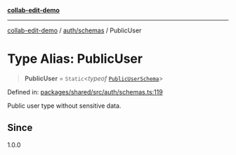 [**collab-edit-demo**](../../../README.md)

***

[collab-edit-demo](../../../README.md) / [auth/schemas](../README.md) / PublicUser

# Type Alias: PublicUser

> **PublicUser** = `Static`\<*typeof* [`PublicUserSchema`](../variables/PublicUserSchema.md)\>

Defined in: [packages/shared/src/auth/schemas.ts:119](https://github.com/austyle-io/pub-sub-demo/blob/00b2f1e9b947d5e964db5c3be9502513c4374263/packages/shared/src/auth/schemas.ts#L119)

Public user type without sensitive data.

## Since

1.0.0
